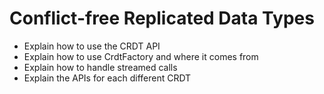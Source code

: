 # Conflict-free Replicated Data Types

* Explain how to use the CRDT API
* Explain how to use CrdtFactory and where it comes from
* Explain how to handle streamed calls
* Explain the APIs for each different CRDT
